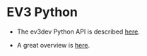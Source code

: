# EV3 Python

* The ev3dev Python API is described [here](http://python-ev3dev.readthedocs.io/en/latest/).

* A great overview is [here](https://sites.google.com/site/ev3python/).
